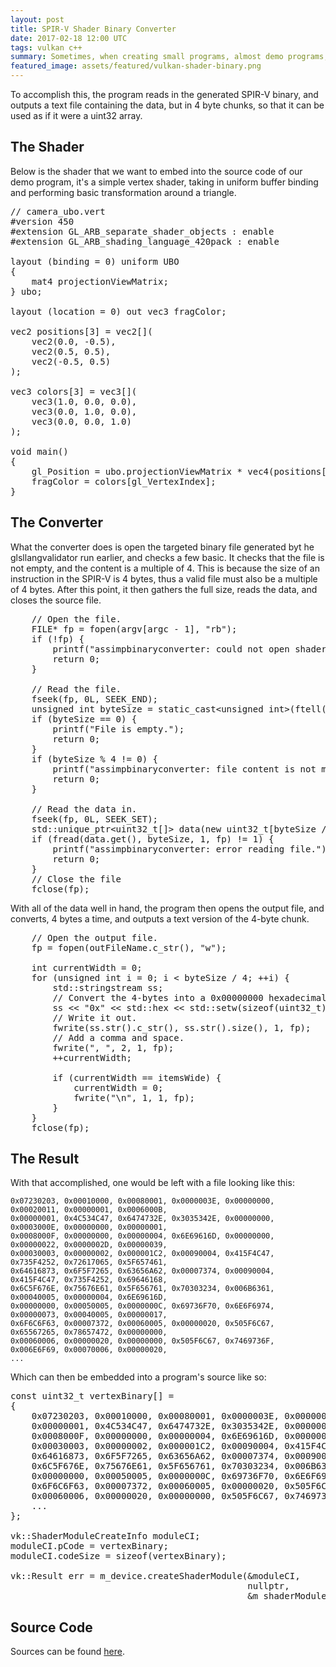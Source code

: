 ```yaml
---
layout: post
title: SPIR-V Shader Binary Converter
date: 2017-02-18 12:00 UTC
tags: vulkan c++
summary: Sometimes, when creating small programs, almost demo programs, one doesn't want to have to import or have an extra file around just containing the SPIR-V binary for a Vulkan program. Often, the solution is to embed the shader binaries straight into the source code. What follows is a simple program that does just that.
featured_image: assets/featured/vulkan-shader-binary.png
---
```


To accomplish this, the program reads in the generated SPIR-V binary, and outputs a text file containing the data, but in 4 byte chunks, so that it can be used as if it were a uint32 array.

## The Shader

Below is the shader that we want to embed into the source code of our demo program, it's a simple vertex shader, taking in uniform buffer binding and performing basic transformation around a triangle.

<pre class="brush: cpp">
// camera_ubo.vert
#version 450
#extension GL_ARB_separate_shader_objects : enable
#extension GL_ARB_shading_language_420pack : enable

layout (binding = 0) uniform UBO
{
    mat4 projectionViewMatrix;
} ubo;

layout (location = 0) out vec3 fragColor;

vec2 positions[3] = vec2[](
    vec2(0.0, -0.5),
    vec2(0.5, 0.5),
    vec2(-0.5, 0.5)
);

vec3 colors[3] = vec3[](
    vec3(1.0, 0.0, 0.0),
    vec3(0.0, 1.0, 0.0),
    vec3(0.0, 0.0, 1.0)
);

void main()
{
    gl_Position = ubo.projectionViewMatrix * vec4(positions[gl_VertexIndex], 0.0, 1.0);
    fragColor = colors[gl_VertexIndex];
}
</pre>

## The Converter

What the converter does is open the targeted binary file generated byt he glsllangvalidator run earlier, and checks a few basic. It checks that the file is not empty, and the content is a multiple of 4. This is because the size of an instruction in the SPIR-V is 4 bytes, thus a valid file must also be a multiple of 4 bytes. After this point, it then gathers the full size, reads the data, and closes the source file.

<pre class="brush: cpp">
    // Open the file.
    FILE* fp = fopen(argv[argc - 1], "rb");
    if (!fp) {
        printf("assimpbinaryconverter: could not open shader file: %s", argv[1]);
        return 0;
    }

    // Read the file.
    fseek(fp, 0L, SEEK_END);
    unsigned int byteSize = static_cast&lt;unsigned int>(ftell(fp));
    if (byteSize == 0) {
        printf("File is empty.");
        return 0;
    }
    if (byteSize % 4 != 0) {
        printf("assimpbinaryconverter: file content is not multiple of 4.");
        return 0;
    }

    // Read the data in.
    fseek(fp, 0L, SEEK_SET);
    std::unique_ptr&lt;uint32_t[]> data(new uint32_t[byteSize / 4]);
    if (fread(data.get(), byteSize, 1, fp) != 1) {
        printf("assimpbinaryconverter: error reading file.");
        return 0;
    }
    // Close the file
    fclose(fp);
</pre>

With all of the data well in hand, the program then opens the output file, and converts, 4 bytes a time, and outputs a text version of the 4-byte chunk.

<pre class="brush: cpp">
    // Open the output file.
    fp = fopen(outFileName.c_str(), "w");

    int currentWidth = 0;
    for (unsigned int i = 0; i < byteSize / 4; ++i) {
        std::stringstream ss;
        // Convert the 4-bytes into a 0x00000000 hexadecimal representation.
        ss << "0x" << std::hex << std::setw(sizeof(uint32_t) * 8 / 4) << std::uppercase << std::setfill('0') << data[i];
        // Write it out.
        fwrite(ss.str().c_str(), ss.str().size(), 1, fp);
        // Add a comma and space.
        fwrite(", ", 2, 1, fp);
        ++currentWidth;

        if (currentWidth == itemsWide) {
            currentWidth = 0;
            fwrite("\n", 1, 1, fp);
        }
    }
    fclose(fp);
</pre>

## The Result

With that accomplished, one would be left with a file looking like this:

```
0x07230203, 0x00010000, 0x00080001, 0x0000003E, 0x00000000, 0x00020011, 0x00000001, 0x0006000B, 
0x00000001, 0x4C534C47, 0x6474732E, 0x3035342E, 0x00000000, 0x0003000E, 0x00000000, 0x00000001, 
0x0008000F, 0x00000000, 0x00000004, 0x6E69616D, 0x00000000, 0x00000022, 0x0000002D, 0x00000039, 
0x00030003, 0x00000002, 0x000001C2, 0x00090004, 0x415F4C47, 0x735F4252, 0x72617065, 0x5F657461, 
0x64616873, 0x6F5F7265, 0x63656A62, 0x00007374, 0x00090004, 0x415F4C47, 0x735F4252, 0x69646168, 
0x6C5F676E, 0x75676E61, 0x5F656761, 0x70303234, 0x006B6361, 0x00040005, 0x00000004, 0x6E69616D, 
0x00000000, 0x00050005, 0x0000000C, 0x69736F70, 0x6E6F6974, 0x00000073, 0x00040005, 0x00000017, 
0x6F6C6F63, 0x00007372, 0x00060005, 0x00000020, 0x505F6C67, 0x65567265, 0x78657472, 0x00000000, 
0x00060006, 0x00000020, 0x00000000, 0x505F6C67, 0x7469736F, 0x006E6F69, 0x00070006, 0x00000020,
...
```

Which can then be embedded into a program's source like so:

<pre class="brush: cpp">
const uint32_t vertexBinary[] = 
{
    0x07230203, 0x00010000, 0x00080001, 0x0000003E, 0x00000000, 0x00020011, 0x00000001, 0x0006000B, 
    0x00000001, 0x4C534C47, 0x6474732E, 0x3035342E, 0x00000000, 0x0003000E, 0x00000000, 0x00000001, 
    0x0008000F, 0x00000000, 0x00000004, 0x6E69616D, 0x00000000, 0x00000022, 0x0000002D, 0x00000039, 
    0x00030003, 0x00000002, 0x000001C2, 0x00090004, 0x415F4C47, 0x735F4252, 0x72617065, 0x5F657461, 
    0x64616873, 0x6F5F7265, 0x63656A62, 0x00007374, 0x00090004, 0x415F4C47, 0x735F4252, 0x69646168, 
    0x6C5F676E, 0x75676E61, 0x5F656761, 0x70303234, 0x006B6361, 0x00040005, 0x00000004, 0x6E69616D, 
    0x00000000, 0x00050005, 0x0000000C, 0x69736F70, 0x6E6F6974, 0x00000073, 0x00040005, 0x00000017, 
    0x6F6C6F63, 0x00007372, 0x00060005, 0x00000020, 0x505F6C67, 0x65567265, 0x78657472, 0x00000000, 
    0x00060006, 0x00000020, 0x00000000, 0x505F6C67, 0x7469736F, 0x006E6F69, 0x00070006, 0x00000020,
    ...
};

vk::ShaderModuleCreateInfo moduleCI;
moduleCI.pCode = vertexBinary;
moduleCI.codeSize = sizeof(vertexBinary);

vk::Result err = m_device.createShaderModule(&moduleCI,
                                             nullptr,
                                             &m_shaderModules[(uint32_t) vk::ShaderStageFlagBits::eVertex]);
</pre>

## Source Code

Sources can be found [here](https://git.stabletec.com/utilities/vksbc).
